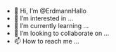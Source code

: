- 👋 Hi, I’m @ErdmannHallo
- 👀 I’m interested in ...
- 🌱 I’m currently learning ...
- 💞️ I’m looking to collaborate on ...
- 📫 How to reach me ...

<!---
ErdmannHallo/ErdmannHallo is a ✨ special ✨ repository because its `README.md` (this file) appears on your GitHub profile.
You can click the Preview link to take a look at your changes.
--->
